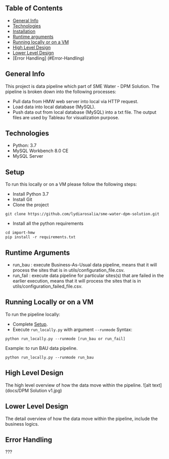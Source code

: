 ## Table of Contents
* [General Info](#General-Info)
* [Technologies](#Technologies)
* [Installation](#Installation)
* [Runtime arguments](#Runtime-Arguments)
* [Running locally or on a VM](Running-Locally-or-on-a-VM)
* [High Level Design](#High-Level-Design)
* [Lower Level Design](#Lower-Level-Design)
* [Error Handling] (#Error-Handling)

## General Info
This project is data pipeline which part of SME Water - DPM Solution. The pipeline is broken down into the following processes:
* Pull data from HMW web server into local via HTTP request.
* Load data into local database (MySQL).
* Push data out from local database (MySQL) into a txt file. The output files are used by Tableau for visualization purpose.

## Technologies
* Python: 3.7
* MySQL Workbench 8.0 CE
* MySQL Server
	
## Setup
To run this locally or on a VM please follow the following steps:
* Install Python 3.7
* Install Git
* Clone the project
```
git clone https://github.com/lydiarosalia/sme-water-dpm-solution.git
```

* Install all the python requirements
```
cd import-hmw
pip install -r requirements.txt
```

## Runtime Arguments
* run_bau : execute Business-As-Usual data pipeline, means that it will process the sites that is in utils/configuration_file.csv.
* run_fail : execute data pipeline for particular sites(s) that are failed in the earlier execution, means that it will process the sites that is in utils/configuration_failed_file.csv.
  
## Running Locally or on a VM
To run the pipeline locally:
* Complete [Setup](#setup).
* Execute `run_locally.py` with argument `--runmode`
Syntax:
```
python run_locally.py --runmode [run_bau or run_fail]
```
Example: to run BAU data pipeline.
```
python run_locally.py --runmode run_bau
```

## High Level Design
The high level overview of how the data move within the pipeline.
![alt text](docs/DPM Solution v1.jpg)

## Lower Level Design
The detail overview of how the data move within the pipeline, include the business logics.

## Error Handling
???
